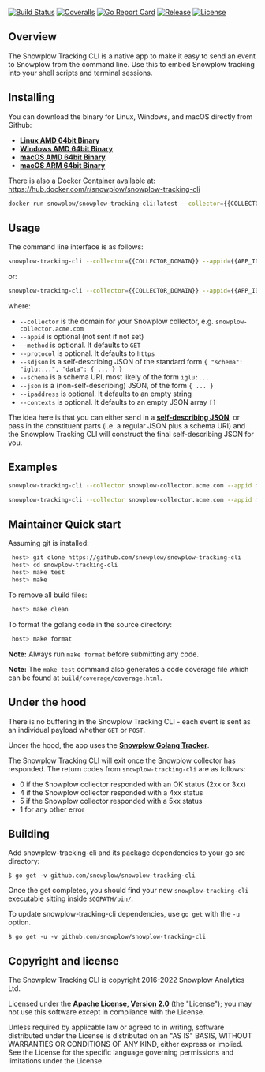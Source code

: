 [![Build Status][gh-actions-image]][gh-actions] [![Coveralls][coveralls-image]][coveralls] [![Go Report Card][goreport-image]][goreport] [![Release][release-image]][releases] [![License][license-image]][license]

## Overview

The Snowplow Tracking CLI is a native app to make it easy to send an event to Snowplow from the command line. Use this to embed Snowplow tracking into your shell scripts and terminal sessions.

## Installing

You can download the binary for Linux, Windows, and macOS directly from Github:

* [**Linux AMD 64bit Binary**][linux-amd64-binary]
* [**Windows AMD 64bit Binary**][windows-amd64-binary]
* [**macOS AMD 64bit Binary**][darwin-amd64-binary]
* [**macOS ARM 64bit Binary**][darwin-arm64-binary]

There is also a Docker Container available at: https://hub.docker.com/r/snowplow/snowplow-tracking-cli

```bash
docker run snowplow/snowplow-tracking-cli:latest --collector={{COLLECTOR_DOMAIN}} --appid={{APP_ID}} --method=[POST|GET] --sdjson={{SELF_DESC_JSON}}
```

## Usage

The command line interface is as follows:

```bash
snowplow-tracking-cli --collector={{COLLECTOR_DOMAIN}} --appid={{APP_ID}} --method=[POST|GET] --sdjson={{SELF_DESC_JSON}}
```

or:

```bash
snowplow-tracking-cli --collector={{COLLECTOR_DOMAIN}} --appid={{APP_ID}} --method=[POST|GET] --schema={{SCHEMA_URI}} --json={{JSON}}
```

where:

* `--collector` is the domain for your Snowplow collector, e.g. `snowplow-collector.acme.com`
* `--appid` is optional (not sent if not set)
* `--method` is optional. It defaults to `GET`
* `--protocol` is optional. It defaults to `https`
* `--sdjson` is a self-describing JSON of the standard form `{ "schema": "iglu:...", "data": { ... } }`
* `--schema` is a schema URI, most likely of the form `iglu:...`
* `--json` is a (non-self-describing) JSON, of the form `{ ... }`
* `--ipaddress` is optional. It defaults to an empty string
* `--contexts` is optional. It defaults to an empty JSON array `[]`

The idea here is that you can either send in a [**self-describing JSON**][sd-json], or pass in the constituent parts (i.e. a regular JSON plus a schema URI) and the Snowplow Tracking CLI will construct the final self-describing JSON for you.

## Examples

```bash
snowplow-tracking-cli --collector snowplow-collector.acme.com --appid myappid --method POST --schema iglu:com.snowplowanalytics.snowplow/event/jsonschema/1-0-0 --json "{\"hello\":\"world\"}"
```

```bash
snowplow-tracking-cli --collector snowplow-collector.acme.com --appid myappid --method POST --sdjson "{\"schema\":\"iglu:com.snowplowanalytics.snowplow/event/jsonschema/1-0-0\", \"data\":{\"hello\":\"world\"}}"
```

## Maintainer Quick start

Assuming git is installed:

```bash
 host> git clone https://github.com/snowplow/snowplow-tracking-cli
 host> cd snowplow-tracking-cli
 host> make test
 host> make
```

To remove all build files:

```bash
 host> make clean
```

To format the golang code in the source directory:

```bash
 host> make format
```

**Note:** Always run `make format` before submitting any code.

**Note:** The `make test` command also generates a code coverage file which can be found at `build/coverage/coverage.html`.

## Under the hood

There is no buffering in the Snowplow Tracking CLI - each event is sent as an individual payload whether `GET` or `POST`.

Under the hood, the app uses the [**Snowplow Golang Tracker**][golang-tracker].

The Snowplow Tracking CLI will exit once the Snowplow collector has responded. The return codes from `snowplow-tracking-cli` are as follows:

* 0 if the Snowplow collector responded with an OK status (2xx or 3xx)
* 4 if the Snowplow collector responded with a 4xx status
* 5 if the Snowplow collector responded with a 5xx status
* 1 for any other error

## Building

Add snowplow-tracking-cli and its package dependencies to your go src directory:

```
$ go get -v github.com/snowplow/snowplow-tracking-cli
```

Once the get completes, you should find your new `snowplow-tracking-cli` executable sitting inside `$GOPATH/bin/`.

To update snowplow-tracking-cli dependencies, use `go get` with the `-u` option.

```
$ go get -u -v github.com/snowplow/snowplow-tracking-cli
```

## Copyright and license

The Snowplow Tracking CLI is copyright 2016-2022 Snowplow Analytics Ltd.

Licensed under the **[Apache License, Version 2.0][license]** (the "License");
you may not use this software except in compliance with the License.

Unless required by applicable law or agreed to in writing, software
distributed under the License is distributed on an "AS IS" BASIS,
WITHOUT WARRANTIES OR CONDITIONS OF ANY KIND, either express or implied.
See the License for the specific language governing permissions and
limitations under the License.

[gh-actions]: https://github.com/snowplow/snowplow-tracking-cli/actions
[gh-actions-image]: https://github.com/snowplow/snowplow-tracking-cli/workflows/Build/badge.svg?branch=master

[release-image]: http://img.shields.io/badge/release-0.6.0-6ad7e5.svg?style=flat
[releases]: https://github.com/snowplow/snowplow-tracking-cli/releases

[license-image]: http://img.shields.io/badge/license-Apache--2-blue.svg?style=flat
[license]: http://www.apache.org/licenses/LICENSE-2.0

[goreport-image]: https://goreportcard.com/badge/github.com/snowplow/snowplow-tracking-cli
[goreport]: https://goreportcard.com/report/github.com/snowplow/snowplow-tracking-cli

[coveralls-image]: https://coveralls.io/repos/github/snowplow/snowplow-tracking-cli/badge.svg?branch=master
[coveralls]: https://coveralls.io/github/snowplow/snowplow-tracking-cli?branch=master

[golang-tracker]: https://github.com/snowplow/snowplow-golang-tracker
[sd-json]: http://snowplowanalytics.com/blog/2014/05/15/introducing-self-describing-jsons/

[linux-amd64-binary]: https://github.com/snowplow/snowplow-tracking-cli/releases/download/0.6.0/snowplow_tracking_cli_0.6.0_linux_amd64.zip
[windows-amd64-binary]: https://github.com/snowplow/snowplow-tracking-cli/releases/download/0.6.0/snowplow_tracking_cli_0.6.0_windows_amd64.zip
[darwin-amd64-binary]: https://github.com/snowplow/snowplow-tracking-cli/releases/download/0.6.0/snowplow_tracking_cli_0.6.0_darwin_amd64.zip
[darwin-arm64-binary]: https://github.com/snowplow/snowplow-tracking-cli/releases/download/0.6.0/snowplow_tracking_cli_0.6.0_darwin_arm64.zip
